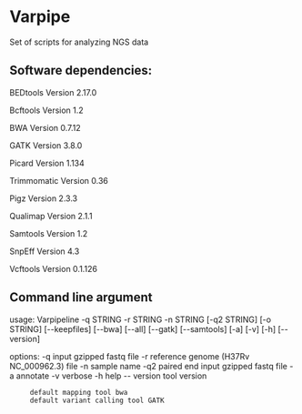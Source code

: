 # Varpipe

Set of scripts for analyzing NGS data

## Software dependencies:

BEDtools Version 2.17.0

Bcftools Version 1.2 

BWA Version 0.7.12

GATK Version 3.8.0

Picard Version 1.134

Trimmomatic Version 0.36

Pigz Version 2.3.3

Qualimap Version 2.1.1

Samtools Version 1.2

SnpEff Version 4.3

Vcftools Version 0.1.126

## Command line argument
usage: Varpipeline -q STRING -r STRING -n STRING [-q2 STRING] [-o STRING]
                   [--keepfiles] [--bwa] [--all] [--gatk] [--samtools] [-a]
                   [-v] [-h] [--version]

options: -q input gzipped fastq file
         -r reference genome (H37Rv NC_000962.3) file
         -n sample name
         -q2 paired end input gzipped fastq file
         -a annotate
         -v verbose
         -h help
         -- version tool version

         default mapping tool bwa 
         default variant calling tool GATK 
